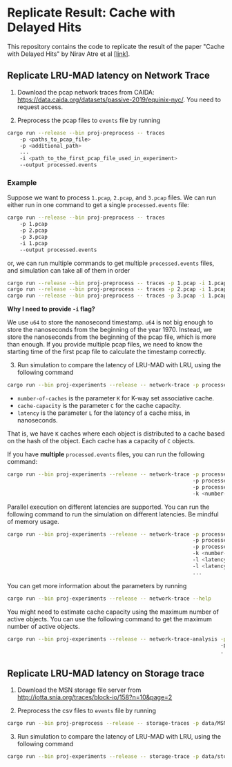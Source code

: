 # Replicate Result: Cache with Delayed Hits

This repository contains the code to replicate the result of the paper "Cache with Delayed Hits" by Nirav Atre et al \[[link](https://dl.acm.org/doi/10.1145/3387514.3405883)\].

## Replicate LRU-MAD latency on Network Trace

1. Download the pcap network traces from CAIDA: <https://data.caida.org/datasets/passive-2019/equinix-nyc/>. You need to request access.

2. Preprocess the pcap files to `events` file by running

```sh
cargo run --release --bin proj-preprocess -- traces 
    -p <paths_to_pcap_file> 
    -p <additional_path>
    ... 
    -i <path_to_the_first_pcap_file_used_in_experiment>
    --output processed.events
```

### Example
Suppose we want to process `1.pcap`, `2.pcap`, and `3.pcap` files. We can run either run in one command to get a single `processed.events` file:
```sh
cargo run --release --bin proj-preprocess -- traces 
    -p 1.pcap 
    -p 2.pcap 
    -p 3.pcap 
    -i 1.pcap
    --output processed.events
```

or, we can run multiple commands to get multiple `processed.events` files, and simulation can take all of them in order
```sh
cargo run --release --bin proj-preprocess -- traces -p 1.pcap -i 1.pcap --output processed-1.events
cargo run --release --bin proj-preprocess -- traces -p 2.pcap -i 1.pcap --output processed-2.events
cargo run --release --bin proj-preprocess -- traces -p 3.pcap -i 1.pcap --output processed-3.events
```

**Why I need to provide `-i` flag?**

We use `u64` to store the nanosecond timestamp. `u64` is not big enough to store the nanoseconds from the beginning of the year 1970. Instead, we store the nanoseconds from the beginning of the pcap file, which is more than enough. If you provide multiple pcap files, we need to know the starting time of the first pcap file to calculate the timestamp correctly.

3. Run simulation to compare the latency of LRU-MAD with LRU, using the following command

```sh
cargo run --bin proj-experiments --release -- network-trace -p processed.events -k <number-of-caches> -c <cache-capacity> -l <latency>
```

- `number-of-caches` is the parameter `K` for K-way set associative cache.
- `cache-capacity` is the parameter `C` for the cache capacity.
- `latency` is the parameter `L` for the latency of a cache miss, in nanoseconds.

That is, we have `K` caches where each object is distributed to a cache based on the hash of the object. Each cache has a capacity of `C` objects. 

If you have **multiple** `processed.events` files, you can run the following command:

```sh
cargo run --bin proj-experiments --release -- network-trace -p processed-1.events
                                                            -p processed-2.events
                                                            -p processed-3.events
                                                            -k <number-of-caches> -c <cache-capacity> -l <latency>
```

Parallel execution on different latencies are supported. You can run the following command to run the simulation on different latencies. Be mindful of memory usage.

```sh
cargo run --bin proj-experiments --release -- network-trace -p processed-1.events
                                                            -p processed-2.events
                                                            -p processed-3.events
                                                            -k <number-of-caches> -c <cache-capacity> 
                                                            -l <latency-experiment-1>
                                                            -l <latency-experiment-2>
                                                            ...
```

You can get more information about the parameters by running

```sh
cargo run --bin proj-experiments --release -- network-trace --help
```

You might need to estimate cache capacity using the maximum number of active objects. You can use the following command to get the maximum number of active objects.

```sh
cargo run --bin proj-experiments --release -- network-trace-analysis -p processed-1.events
                                                                     -p processed-2.events
                                                                     ...
```

## Replicate LRU-MAD latency on Storage trace

1. Download the MSN storage file server from <http://iotta.snia.org/traces/block-io/158?n=10&page=2>

2. Preprocess the csv files to `events` file by running

```sh
cargo run --bin proj-preprocess --release -- storage-traces -p data/MSNStorageCFS/Traces/CFS.2008-03-10.01-06.trace.csv.csv -o data/storage-events/MSNFS.meta.events
```

3. Run simulation to compare the latency of LRU-MAD with LRU, using the following command

```sh
cargo run --bin proj-experiments --release -- storage-trace -p data/storage-events/MSNFS.meta.events -k <number-of-caches> -c <cache-capacity> -l <latency-in-microsecond>
```

